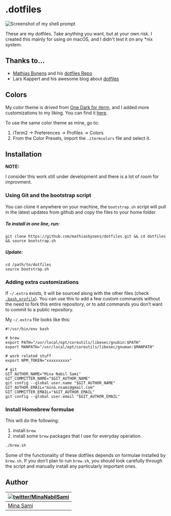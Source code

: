 .dotfiles
=========

![Screenshot of my shell prompt](https://cloud.minasami.com/apps/files_sharing/publicpreview/JArNKMeNkgM9XoY?x=1920&y=714&a=true&file=mnsami_shell_look.png&scalingup=0)

These are my dotfiles. Take anything you want, but at your own risk.
I created this mainly for using on macOS, and I didn't test it on any *nix system.

## Thanks to...

* [Mathias Bynens](https://mathiasbynens.be/) and his [dotfiles Repo](https://github.com/mathiasbynens/dotfiles)
* Lars Kappert and his awesome blog about [dotfiles](https://medium.com/@webprolific/getting-started-with-dotfiles-43c3602fd789)

## Colors

My color theme is drived from [One Dark for iterm](https://github.com/anunez/one-dark-iterm), and I added more customizations to my liking. You can find it [here](https://github.com/mnsami/dotfiles/blob/master/iterm/One%20Dark.itermcolors).

To use the same color theme as mine, go to:

1. iTerm2 -> Preferences -> Profiles -> Colors
2. From the Color Presets, import the `.itermcolors` file and select it.


## Installation

**NOTE:**

I consider this work still under development and there is a lot of room for improvment.

### Using Git and the bootstrap script

You can clone it anywhere on your machine, the `bootstrap.sh` script will pull in the latest updates from github and copy the files to your home folder.

##### To install in one line, run:

    git clone https://github.com/mathiasbynens/dotfiles.git && cd dotfiles && source bootstrap.sh

##### Update:

    cd /path/to/dotfiles
    source bootstrap.sh

### Adding extra customizations

If `~/.extra` exists, it will be sourced along with the other files (check [`.bash_profile`](https://github.com/mnsami/dotfiles/blob/autodeploy/.bash_profile)). You can use this to add a few custom commands without the need to fork this entire repository, or to add commands you don’t want to commit to a public repository.

My `~/.extra` file looks like this:

    #!/usr/bin/env bash

    # brew
    export PATH="/usr/local/opt/coreutils/libexec/gnubin:$PATH"
    export MANPATH="/usr/local/opt/coreutils/libexec/gnuman:$MANPATH"

    # work related stuff
    export NPM_TOKEN="xxxxxxxxxx"

    # git
    GIT_AUTHOR_NAME="Mina Nabil Sami"
    GIT_COMMITTER_NAME="$GIT_AUTHOR_NAME"
    git config --global user.name "$GIT_AUTHOR_NAME"
    GIT_AUTHOR_EMAIL="mina.nsami@gmail.com"
    GIT_COMMITTER_EMAIL="$GIT_AUTHOR_EMAIL"
    git config --global user.email "$GIT_AUTHOR_EMAIL"

### Install Homebrew formulae

This will do the following:

1. install `brew`
2. install some `brew` packages that I use for everyday operation.

```bash
./brew.sh
```

Some of the functionality of these dotfiles depends on formulae installed by `brew.sh`. If you don’t plan to run `brew.sh`, you should look carefully through the script and manually install any particularly important ones.

## Author

| [![twitter/MinaNabilSami](https://secure.gravatar.com/avatar/d990e5db49fc11a49e3a4a1e19c2607d)](http://twitter.com/MinaNabilSami "Follow @MinaNabilSami on Twitter") |
|---|
| [Mina Sami](https://www.linkedin.com/in/mnsami/) |